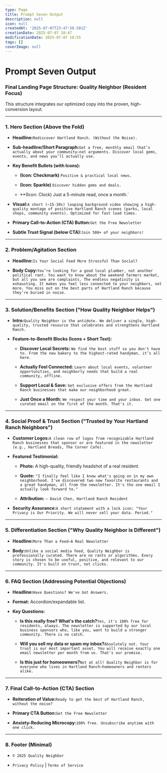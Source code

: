 ```yaml
---
type: Page
title: Prompt Seven Output
description: null
icon: null
createdAt: '2025-07-07T23:47:58.501Z'
creationDate: 2025-07-07 18:47
modificationDate: 2025-07-07 18:55
tags: []
coverImage: null
---
```


# Prompt Seven Output

### **Final Landing Page Structure: Quality Neighbor (Resident Focus)**

This structure integrates our optimized copy into the proven, high-conversion layout.

---

### **1. Hero Section (Above the Fold)**

- **Headline:**`Rediscover Hartland Ranch. (Without the Noise).`

- **Sub-headline/Short Paragraph:**`Get a free, monthly email that’s actually about your community—not arguments. Discover local gems, events, and news you’ll actually use.`

- **Key Benefit Bullets (with Icons):**

    - **(Icon: Checkmark)** `Positive & practical local news.`

    - **(Icon: Sparkle)** `Discover hidden gems and deals.`

    - **(Icon: Clock) Just a 5-minute read, once a month.`

- **Visual:**`A short (~15-30s) looping background video showing a high-quality montage of positive Hartland Ranch scenes (parks, local shops, community events). Optimized for fast load times.`

- **Primary Call-to-Action (CTA) Button:**`Get the Free Newsletter`

- **Subtle Trust Signal (below CTA):**`Join 500+ of your neighbors!`

---

### **2. Problem/Agitation Section**

- **Headline:**`Is Your Social Feed More Stressful Than Social?`

- **Body Copy:**`You’re looking for a good local plumber, not another political rant. You want to know about the weekend farmers market, but all you see are complaints. The endless negativity is exhausting. It makes you feel less connected to your neighbors, not more. You miss out on the best parts of Hartland Ranch because they’re buried in noise.`

---

### **3. Solution/Benefits Section ("How Quality Neighbor Helps")**

- **Intro:**`Quality Neighbor is the antidote. We deliver a single, high-quality, trusted resource that celebrates and strengthens Hartland Ranch.`

- **Feature-to-Benefit Blocks (Icons + Short Text):**

    - **Discover Local Secrets:** `We find the best stuff so you don't have to. From the new bakery to the highest-rated handyman, it’s all here.`

    - **Actually Feel Connected:** `Learn about local events, volunteer opportunities, and neighborly needs that build a real community, offline.`

    - **Support Local & Save:** `Get exclusive offers from the Hartland Ranch businesses that make our neighborhood great.`

    - **Just Once a Month:** `We respect your time and your inbox. Get one curated email on the first of the month. That's it.`

---

### **4. Social Proof & Trust Section ("Trusted by Your Hartland Ranch Neighbors")**

- **Customer Logos:**`A clean row of logos from recognizable Hartland Ranch businesses that sponsor or are featured in the newsletter (e.g., Hartland Breads, The Corner Cafe).`

- **Featured Testimonial:**

    - **Photo:** A high-quality, friendly headshot of a real resident.

    - **Quote:** `"I finally feel like I know what's going on in my own neighborhood. I've discovered two new favorite restaurants and a great handyman, all from the newsletter. It's the one email I actually look forward to."`

    - **Attribution:** `– David Chen, Hartland Ranch Resident`

- **Security Assurance:**`A short statement with a lock icon: "Your Privacy is Our Priority. We will never sell your data. Period."`

---

### **5. Differentiation Section ("Why Quality Neighbor is Different")**

- **Headline:**`More Than a Feed—A Real Newsletter`

- **Body:**`Unlike a social media feed, Quality Neighbor is professionally curated. There are no rants or algorithms. Every story is chosen to be useful, positive, and relevant to our community. It's built on trust, not clicks.`

---

### **6. FAQ Section (Addressing Potential Objections)**

- **Headline:**`Have Questions? We've Got Answers.`

- **Format:** Accordion/expandable list.

- **Key Questions:**

    - **Is this really free? What's the catch?**`Yes, it's 100% free for residents, always. The newsletter is supported by our local business sponsors who, like you, want to build a stronger community. There is no catch.`

    - **Will you sell my data or spam my inbox?**`Absolutely not. Your trust is our most important asset. You will receive exactly one email newsletter per month from us. That's our promise.`

    - **Is this just for homeowners?**`Not at all! Quality Neighbor is for everyone who lives in Hartland Ranch—homeowners and renters alike.`

---

### **7. Final Call-to-Action (CTA) Section**

- **Reiteration of Value:**`Ready to get the best of Hartland Ranch, without the noise?`

- **Primary CTA Button:**`Get the Free Newsletter`

- **Anxiety-Reducing Microcopy:**`100% free. Unsubscribe anytime with one click.`

---

### **8. Footer (Minimal)**

- `© 2025 Quality Neighbor`

- `Privacy Policy` | `Terms of Service`

